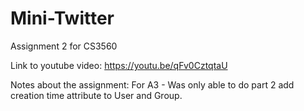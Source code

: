 # Mini-Twitter
Assignment 2 for CS3560

Link to youtube video: https://youtu.be/qFv0CztqtaU

Notes about the assignment:
 For A3 - Was only able to do part 2 add creation time attribute to User and Group.
